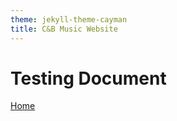 ```yaml
---
theme: jekyll-theme-cayman
title: C&B Music Website
---
```


<h1>Testing Document</h1>

<a href="https://JoshFerkins.github.io/EIT-ac-nz-ITPM5240-202051MB-c-b-torture-Website/home.html">Home</a>
